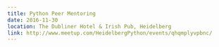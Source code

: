 ```yaml
---
title: Python Peer Mentoring
date: 2016-11-30
location: The Dubliner Hotel & Irish Pub, Heidelberg
link: http://www.meetup.com/HeidelbergPython/events/qhqmplyvpbnc/
---
```

